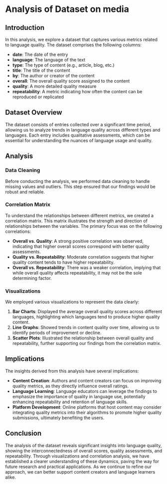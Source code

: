 # Analysis of Dataset on media
## Introduction
In this analysis, we explore a dataset that captures various metrics related to language quality. The dataset comprises the following columns:

- **date**: The date of the entry
- **language**: The language of the text
- **type**: The type of content (e.g., article, blog, etc.)
- **title**: The title of the content
- **by**: The author or creator of the content
- **overall**: The overall quality score assigned to the content
- **quality**: A more detailed quality measure
- **repeatability**: A metric indicating how often the content can be reproduced or replicated

## Dataset Overview
The dataset consists of entries collected over a significant time period, allowing us to analyze trends in language quality across different types and languages. Each entry includes qualitative assessments, which can be essential for understanding the nuances of language usage and quality.

## Analysis
### Data Cleaning
Before conducting the analysis, we performed data cleaning to handle missing values and outliers. This step ensured that our findings would be robust and reliable.

### Correlation Matrix
To understand the relationships between different metrics, we created a correlation matrix. This matrix illustrates the strength and direction of relationships between the variables. The primary focus was on the following correlations:

- **Overall vs. Quality**: A strong positive correlation was observed, indicating that higher overall scores correspond with better quality assessments.
- **Quality vs. Repeatability**: Moderate correlation suggests that higher quality content tends to have higher repeatability.
- **Overall vs. Repeatability**: There was a weaker correlation, implying that while overall quality affects repeatability, it may not be the sole determining factor.



### Visualizations
We employed various visualizations to represent the data clearly:

1. **Bar Charts**: Displayed the average overall quality scores across different languages, highlighting which languages tend to produce higher quality content.
2. **Line Graphs**: Showed trends in content quality over time, allowing us to identify periods of improvement or decline.
3. **Scatter Plots**: Illustrated the relationship between overall quality and repeatability, further supporting our findings from the correlation matrix.

## Implications
The insights derived from this analysis have several implications:

- **Content Creation**: Authors and content creators can focus on improving quality metrics, as they directly influence overall ratings.
- **Language Learning**: Language educators can leverage the findings to emphasize the importance of quality in language use, potentially enhancing repeatability and retention of language skills.
- **Platform Development**: Online platforms that host content may consider integrating quality metrics into their algorithms to promote higher quality submissions, ultimately benefiting the users.

## Conclusion
The analysis of the dataset reveals significant insights into language quality, showing the interconnectedness of overall scores, quality assessments, and repeatability. Through visualizations and correlation analysis, we have established a clearer understanding of these dynamics, paving the way for future research and practical applications. As we continue to refine our approach, we can better support content creators and language learners alike.
